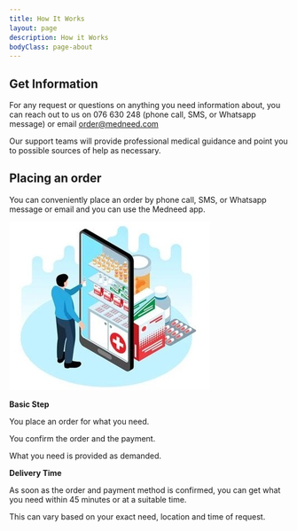 ```yaml
---
title: How It Works
layout: page
description: How it Works
bodyClass: page-about
---
```


## Get Information

For any request or questions on anything you need information about, you can reach out to us on 076 630 248 (phone call, SMS, or Whatsapp message) or email order@medneed.com  

Our support teams will provide professional medical guidance and point you to possible sources of help as necessary. 

## Placing an order

You can conveniently place an order by phone call, SMS, or Whatsapp message or email and you can use the Medneed app.

![Order on Medneed](/images/illustrations/med-online.jpg)

**Basic Step**

You place an order for what you need.

You confirm the order and the payment.

What you need is provided as demanded.


**Delivery Time**

As soon as the order and payment method is confirmed, you can get what you need within 45 minutes or at a suitable time. 

This can vary based on your exact need, location and time of request.
